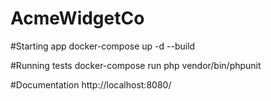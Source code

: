# AcmeWidgetCo

#Starting app
docker-compose up -d --build

#Running tests
docker-compose run php vendor/bin/phpunit

#Documentation
http://localhost:8080/

